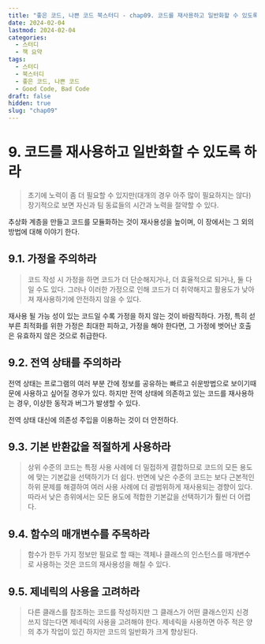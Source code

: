 ```yaml
---
title: "좋은 코드, 나쁜 코드 북스터디 - chap09. 코드를 재사용하고 일반화할 수 있도록 하라"
date: 2024-02-04
lastmod: 2024-02-04
categories:
  - 스터디
  - 책 요약
tags:
  - 스터디
  - 북스터디
  - 좋은 코드, 나쁜 코드
  - Good Code, Bad Code
draft: false
hidden: true
slug: "chap09"
---
```


# 9. 코드를 재사용하고 일반화할 수 있도록 하라

> 초기에 노력이 좀 더 필요할 수 있지만(대개의 경우 아주 많이 필요하지는 않다) 장기적으로 보면 자신과 팀 동료들의 시간과 노력을 절약할 수 있다.

추상화 계층을 만들고 코드를 모듈화하는 것이 재사용성을 높이며, 이 장에서는 그 외의 방법에 대해 이야기 한다.

## 9.1. 가정을 주의하라

> 코드 작성 시 가정을 하면 코드가 더 단순해지거나, 더 효율적으로 되거나, 둘 다일 수도 있다. 그러나 이러한 가정으로 인해 코드가 더 취약해지고 활용도가 낮아져 재사용하기에 안전하지 않을 수 있다.

재사용 될 가능 성이 있는 코드일 수록 가정을 하지 않는 것이 바람직하다.
가정, 특히 섣부른 최적화를 위한 가정은 최대한 피하고,
가정을 해야 한다면, 그 가정에 벗어난 호출은 유효하지 않은 것으로 취급한다.

## 9.2. 전역 상태를 주의하라

전역 상태는 프로그램의 여러 부분 간에 정보를 공유하는 빠르고 쉬운방법으로 보이기때문에 사용하고 싶어질 경우가 있다. 하지만 전역 상태에 의존하고 있는 코드를 재사용하는 경우, 이상한 동작과 버그가 발생할 수 있다.

전역 상태 대신에 의존성 주입을 이용하는 것이 더 안전하다.

## 9.3. 기본 반환값을 적절하게 사용하라

> 상위 수준의 코드는 특정 사용 사례에 더 밀접하게 결합하므로 코드의 모든 용도에 맞는 기본값을 선택하기가 더 쉽다. 반면에 낮은 수준의 코드는 보다 근본적인 하위 문제를 해결하여 여러 사용 사례에 더 광범위하게 재사용되는 경향이 있다. 따라서 낮은 층위에서는 모든 용도에 적합한 기본값을 선택하기가 훨씬 더 어렵다.

## 9.4. 함수의 매개변수를 주목하라

> 함수가 한두 가지 정보만 필요로 할 때는 객체나 클래스의 인스턴스를 매개변수로 사용하는 것은 코드의 재사용성을 해칠 수 있다.

## 9.5. 제네릭의 사용을 고려하라

> 다른 클래스를 참조하는 코드를 작성하지만 그 클래스가 어떤 클래스인지 신경 쓰지 않는다면 제네릭의 사용을 고려해야 한다. 제네릭을 사용하면 아주 적은 양의 추가 작업이 있긴 하지만 코드의 일반화가 크게 향상된다.
